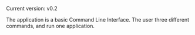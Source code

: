 Current version: v0.2

The application is a basic Command Line Interface. The user three different commands, and run one application.
